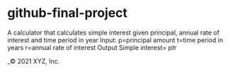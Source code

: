 # github-final-project

A calculator that calculates simple interest  given principal, annual rate of interest and time period in year
Input:
p=principal amount 
t=time period in years
r=annual rate of interest
Output
Simple interest= p*t*r


_© 2021 XYZ, Inc.
